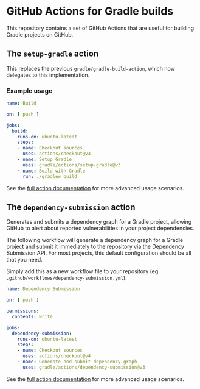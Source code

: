 # GitHub Actions for Gradle builds

This repository contains a set of GitHub Actions that are useful for building Gradle projects on GitHub.

## The `setup-gradle` action

This replaces the previous `gradle/gradle-build-action`, which now delegates to this implementation.

### Example usage

```yaml
name: Build

on: [ push ]

jobs:
  build:
    runs-on: ubuntu-latest
    steps:
    - name: Checkout sources
      uses: actions/checkout@v4
    - name: Setup Gradle
      uses: gradle/actions/setup-gradle@v3
    - name: Build with Gradle
      run: ./gradlew build
```

See the [full action documentation](setup-gradle/README.md) for more advanced usage scenarios.

## The `dependency-submission` action

Generates and submits a dependency graph for a Gradle project, allowing GitHub to alert about reported vulnerabilities in your project dependencies.

The following workflow will generate a dependency graph for a Gradle project and submit it immediately to the repository via the
Dependency Submission API. For most projects, this default configuration should be all that you need.

Simply add this as a new workflow file to your repository (eg `.github/workflows/dependency-submission.yml`).

```yaml
name: Dependency Submission

on: [ push ]

permissions:
  contents: write

jobs:
  dependency-submission:
    runs-on: ubuntu-latest
    steps:
    - name: Checkout sources
      uses: actions/checkout@v4
    - name: Generate and submit dependency graph
      uses: gradle/actions/dependency-submission@v3
```

See the [full action documentation](dependency-submission/README.md) for more advanced usage scenarios.
